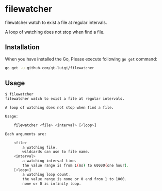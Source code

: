 # filewatcher

filewatcher watch to exist a file at regular intervals.

A loop of watching does not stop when find a file.

## Installation

When you have installed the Go, Please execute following `go get` command:

```sh
go get -u github.com/qt-luigi/filewatcher
```

## Usage

```sh
$ filewatcher 
filewatcher watch to exist a file at regular intervals.

A loop of watching does not stop when find a file.

Usage:

	filewatcher <file> <interval> [<loop>]

Each arguments are:

	<file>
		a watching file.
		wildcards can use to file name.
	<interval>
		a watching interval time.
		the value range is from 1(ms) to 60000(one hour).
	[<loop>]
		a watching loop count.
		the value range is none or 0 and from 1 to 1000.
		none or 0 is infinity loop.
```

